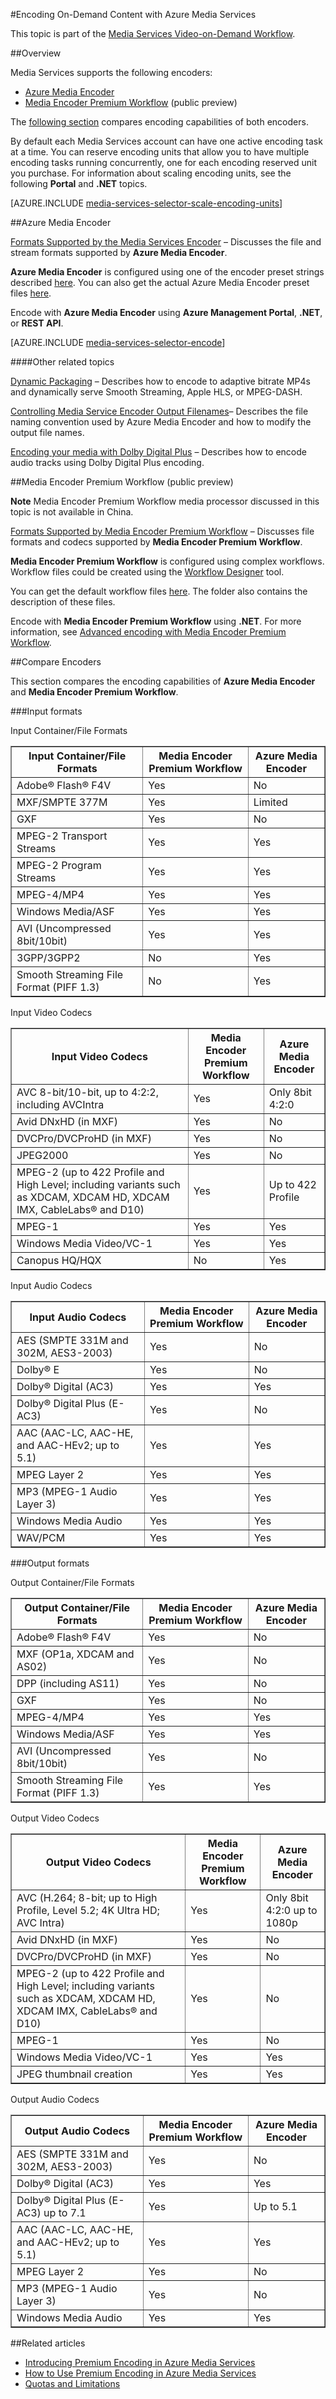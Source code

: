 <properties 
	pageTitle="Encoding On-Demand Content with Azure Media Services" 
	description="This topic gives an overview of encoding of On-Demand content with Media Services." 
	services="media-services" 
	documentationCenter="" 
	authors="juliako" 
	manager="dwrede" 
	editor=""/>

<tags 
	ms.service="media-services" 
	ms.workload="media" 
	ms.tgt_pltfrm="na" 
	ms.devlang="na" 
	ms.topic="article" 
	ms.date="03/05/2015" 
	ms.author="juliako"/>

#Encoding On-Demand Content with Azure Media Services

This topic is part of the [Media Services Video-on-Demand Workflow](../media-services-video-on-demand-workflow).

##Overview

Media Services supports the following encoders:

- [Azure Media Encoder](#azure_media_encoder)
- [Media Encoder Premium Workflow](#media_encoder_premium_workflow) (public preview)

The [following section](#compare_encoders) compares encoding capabilities of both encoders.

By default each Media Services account can have one active encoding task at a time. You can reserve encoding units that allow you to have multiple encoding tasks running concurrently, one for each encoding reserved unit you purchase. For information about scaling encoding units, see the following **Portal** and **.NET** topics.

[AZURE.INCLUDE [media-services-selector-scale-encoding-units](../includes/media-services-selector-scale-encoding-units.md)]

##<a id="azure_media_encoder"></a>Azure Media Encoder

[Formats Supported by the Media Services Encoder](../media-services-azure-media-encoder-formats)  – Discusses the file and stream formats supported by **Azure Media Encoder**.

**Azure Media Encoder** is configured using one of the encoder preset strings described [here](https://msdn.microsoft.com/library/azure/dn619392.aspx). You can also get the actual Azure Media Encoder preset files [here](https://github.com/Azure/azure-media-services-samples/tree/master/Encoding%20Presets/VoD/Azure%20Media%20Encoder).

Encode with **Azure Media Encoder** using **Azure Management Portal**, **.NET**, or **REST API**.
 
[AZURE.INCLUDE [media-services-selector-encode](../includes/media-services-selector-encode.md)]

####Other related topics

[Dynamic Packaging](https://msdn.microsoft.com/library/azure/jj889436.aspx) – Describes how to encode to adaptive bitrate MP4s and dynamically serve Smooth Streaming, Apple HLS, or MPEG-DASH.

[Controlling Media Service Encoder Output Filenames](https://msdn.microsoft.com/library/azure/dn303341.aspx)– Describes the file naming convention used by Azure Media Encoder and how to modify the output file names.

[Encoding your media with Dolby Digital Plus](../media-services-encode-with-dolby-digital-plus) – Describes how to encode audio tracks using Dolby Digital Plus encoding.


##<a id="media_encoder_premium_wokrflow"></a>Media Encoder Premium Workflow (public preview)

**Note** Media Encoder Premium Workflow media processor discussed in this topic is not available in China. 

[Formats Supported by Media Encoder Premium Workflow](../media-services-premium-workflow-encoder-formats) – Discusses file formats and codecs supported by **Media Encoder Premium Workflow**.

**Media Encoder Premium Workflow** is configured using complex workflows. Workflow files could be created using the [Workflow Designer](../media-services-workflow-designer) tool. 

You can get the default workflow files [here](https://github.com/Azure/azure-media-services-samples/tree/master/Encoding%20Presets/VoD/MediaEncoderPremiumWorkfows). The folder also contains the description of these files.

Encode with **Media Encoder Premium Workflow** using **.NET**. For more information, see [Advanced encoding with Media Encoder Premium Workflow](../media-services-encode-with-premium-workflow).
 

##<a id="compare_encoders"></a>Compare Encoders

This section compares the encoding capabilities of **Azure Media Encoder** and **Media Encoder Premium Workflow**.

###Input formats

Input Container/File Formats

<table border="1">
<tr><th>Input Container/File Formats</th><th>Media Encoder Premium Workflow</th><th>Azure Media Encoder
</th></tr>
<tr><td>Adobe® Flash® F4V</td><td>Yes</td><td>No</td></tr>
<tr><td>MXF/SMPTE 377M</td><td>Yes</td><td>Limited</td></tr>
<tr><td>GXF</td><td>Yes</td><td>No</td></tr>
<tr><td>MPEG-2 Transport Streams</td><td>Yes</td><td>Yes</td></tr>
<tr><td>MPEG-2 Program Streams</td><td>Yes</td><td>Yes</td></tr>
<tr><td>MPEG-4/MP4</td><td>Yes</td><td>Yes</td></tr>
<tr><td>Windows Media/ASF</td><td>Yes</td><td>Yes</td></tr>
<tr><td>AVI (Uncompressed 8bit/10bit)</td><td>Yes</td><td>Yes</td></tr>
<tr><td>3GPP/3GPP2</td><td>No</td><td>Yes</td></tr>
<tr><td>Smooth Streaming File Format (PIFF 1.3)</td><td>No</td><td>Yes</td></tr>
</table>

Input Video Codecs

<table border="1">
<tr><th>Input Video Codecs</th><th>Media Encoder Premium Workflow</th><th>Azure Media Encoder
</th></tr>
<tr><td>AVC 8-bit/10-bit, up to 4:2:2, including AVCIntra</td><td>Yes</td><td>Only 8bit 4:2:0</td></tr>
<tr><td>Avid DNxHD (in MXF)</td><td>Yes</td><td>No</td></tr>
<tr><td>DVCPro/DVCProHD (in MXF)</td><td>Yes</td><td>No</td></tr>
<tr><td>JPEG2000</td><td>Yes</td><td>No</td></tr>
<tr><td>MPEG-2 (up to 422 Profile and High Level; including variants such as XDCAM, XDCAM HD, XDCAM IMX, CableLabs® and D10)</td><td>Yes</td><td>Up to 422 Profile</td></tr>
<tr><td>MPEG-1</td><td>Yes</td><td>Yes</td></tr>
<tr><td>Windows Media Video/VC-1</td><td>Yes</td><td>Yes</td></tr>
<tr><td>Canopus HQ/HQX</td><td>No</td><td>Yes</td></tr>
</table>

Input Audio Codecs

<table border="1">
<tr><th>Input Audio Codecs</th><th>Media Encoder Premium Workflow</th><th>Azure Media Encoder
</th></tr>
<tr><td>AES (SMPTE 331M and 302M, AES3-2003)</td><td>Yes</td><td>No</td></tr>
<tr><td>Dolby® E</td><td>Yes</td><td>No</td></tr>
<tr><td>Dolby® Digital (AC3)</td><td>Yes</td><td>Yes</td></tr>
<tr><td>Dolby® Digital Plus (E-AC3)</td><td>Yes</td><td>No</td></tr>
<tr><td>AAC (AAC-LC, AAC-HE, and AAC-HEv2; up to 5.1)</td><td>Yes</td><td>Yes</td></tr>
<tr><td>MPEG Layer 2</td><td>Yes</td><td>Yes</td></tr>
<tr><td>MP3 (MPEG-1 Audio Layer 3)</td><td>Yes</td><td>Yes</td></tr>
<tr><td>Windows Media Audio</td><td>Yes</td><td>Yes</td></tr>
<tr><td>WAV/PCM</td><td>Yes</td><td>Yes</td></tr>
</table>

###Output formats

Output Container/File Formats

<table border="1">
<tr><th>Output Container/File Formats</th><th>Media Encoder Premium Workflow</th><th>Azure Media Encoder
</th></tr>
<tr><td>Adobe® Flash® F4V</td><td>Yes</td><td>No</td></tr>
<tr><td>MXF (OP1a, XDCAM and AS02)</td><td>Yes</td><td>No</td></tr>
<tr><td>DPP (including AS11)</td><td>Yes</td><td>No</td></tr>
<tr><td>GXF</td><td>Yes</td><td>No</td></tr>
<tr><td>MPEG-4/MP4</td><td>Yes</td><td>Yes</td></tr>
<tr><td>Windows Media/ASF</td><td>Yes</td><td>Yes</td></tr>
<tr><td>AVI (Uncompressed 8bit/10bit)</td><td>Yes</td><td>No</td></tr>
<tr><td>Smooth Streaming File Format (PIFF 1.3)</td><td>Yes</td><td>Yes</td></tr>
</table>

Output Video Codecs

<table border="1">
<tr><th>Output Video Codecs</th><th>Media Encoder Premium Workflow</th><th>Azure Media Encoder
</th></tr>
<tr><td>AVC (H.264; 8-bit; up to High Profile, Level 5.2; 4K Ultra HD; AVC Intra)</td><td>Yes</td><td>Only 8bit 4:2:0 up to 1080p</td></tr>
<tr><td>Avid DNxHD (in MXF)</td><td>Yes</td><td>No</td></tr>
<tr><td>DVCPro/DVCProHD (in MXF)</td><td>Yes</td><td>No</td></tr>
<tr><td>MPEG-2 (up to 422 Profile and High Level; including variants such as XDCAM, XDCAM HD, XDCAM IMX, CableLabs® and D10)</td><td>Yes</td><td>No</td></tr>
<tr><td>MPEG-1</td><td>Yes</td><td>No</td></tr>
<tr><td>Windows Media Video/VC-1</td><td>Yes</td><td>Yes</td></tr>
<tr><td>JPEG thumbnail creation</td><td>Yes</td><td>Yes</td></tr>
</table>

Output Audio Codecs

<table border="1">
<tr><th>Output Audio Codecs</th><th>Media Encoder Premium Workflow</th><th>Azure Media Encoder
</th></tr>
<tr><td>AES (SMPTE 331M and 302M, AES3-2003)</td><td>Yes</td><td>No</td></tr>
<tr><td>Dolby® Digital (AC3)</td><td>Yes</td><td>Yes</td></tr>
<tr><td>Dolby® Digital Plus (E-AC3) up to 7.1</td><td>Yes</td><td>Up to 5.1</td></tr>
<tr><td>AAC (AAC-LC, AAC-HE, and AAC-HEv2; up to 5.1)</td><td>Yes</td><td>Yes</td></tr>
<tr><td>MPEG Layer 2</td><td>Yes</td><td>No</td></tr>
<tr><td>MP3 (MPEG-1 Audio Layer 3)</td><td>Yes</td><td>No</td></tr>
<tr><td>Windows Media Audio</td><td>Yes</td><td>Yes</td></tr>
</table>
##Related articles

- [Introducing Premium Encoding in Azure Media Services](http://azure.microsoft.com/blog/2015/03/05/introducing-premium-encoding-in-azure-media-services)
- [How to Use Premium Encoding in Azure Media Services](http://azure.microsoft.com/blog/2015/03/06/how-to-use-premium-encoding-in-azure-media-services)
- [Quotas and Limitations](../media-services-quotas-and-limitations)

